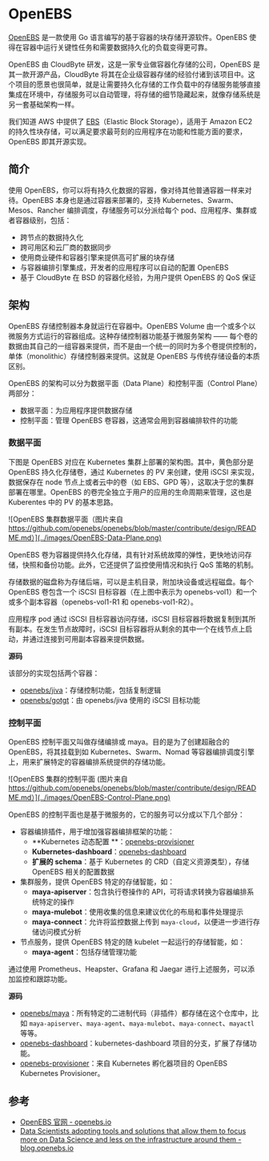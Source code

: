 # OpenEBS

[OpenEBS](https://github.com/openebs/openebs) 是一款使用 Go 语言编写的基于容器的块存储开源软件。OpenEBS 使得在容器中运行关键性任务和需要数据持久化的负载变得更可靠。

OpenEBS 由 CloudByte 研发，这是一家专业做容器化存储的公司，OpenEBS 是其一款开源产品，CloudByte 将其在企业级容器存储的经验付诸到该项目中。这个项目的愿景也很简单，就是让需要持久化存储的工作负载中的存储服务能够直接集成在环境中，存储服务可以自动管理，将存储的细节隐藏起来，就像存储系统是另一套基础架构一样。

我们知道 AWS 中提供了 [EBS](https://amazonaws-china.com/cn/ebs/)（Elastic Block Storage），适用于 Amazon EC2 的持久性块存储，可以满足要求最苛刻的应用程序在功能和性能方面的要求，OpenEBS 即其开源实现。

## 简介

使用 OpenEBS，你可以将有持久化数据的容器，像对待其他普通容器一样来对待。OpenEBS 本身也是通过容器来部署的，支持 Kubernetes、Swarm、Mesos、Rancher 编排调度，存储服务可以分派给每个 pod、应用程序、集群或者容器级别，包括：

- 跨节点的数据持久化
- 跨可用区和云厂商的数据同步
- 使用商业硬件和容器引擎来提供高可扩展的块存储
- 与容器编排引擎集成，开发者的应用程序可以自动的配置 OpenEBS
- 基于 CloudByte 在 BSD 的容器化经验，为用户提供 OpenEBS 的 QoS 保证

## 架构

OpenEBS 存储控制器本身就运行在容器中。OpenEBS Volume 由一个或多个以微服务方式运行的容器组成。这种存储控制器功能基于微服务架构 —— 每个卷的数据由其自己的一组容器来提供，而不是由一个统一的同时为多个卷提供控制的，单体（monolithic）存储控制器来提供。这就是 OpenEBS 与传统存储设备的本质区别。

OpenEBS 的架构可以分为数据平面（Data Plane）和控制平面（Control Plane）两部分：

- 数据平面：为应用程序提供数据存储
- 控制平面：管理 OpenEBS 卷容器，这通常会用到容器编排软件的功能

### 数据平面

下图是 OpenEBS 对应在 Kubernetes 集群上部署的架构图。其中，黄色部分是 OpenEBS 持久化存储卷，通过 Kubernetes 的 PV 来创建，使用 iSCSI 来实现，数据保存在 node 节点上或者云中的卷（如 EBS、GPD 等），这取决于您的集群部署在哪里。OpenEBS 的卷完全独立于用户的应用的生命周期来管理，这也是 Kuberentes 中的 PV 的基本思路。

![OpenEBS 集群数据平面（图片来自 https://github.com/openebs/openebs/blob/master/contribute/design/README.md）](../images/OpenEBS-Data-Plane.png)

OpenEBS 卷为容器提供持久化存储，具有针对系统故障的弹性，更快地访问存储，快照和备份功能。此外，它还提供了监控使用情况和执行 QoS 策略的机制。

存储数据的磁盘称为存储后端，可以是主机目录，附加块设备或远程磁盘。每个 OpenEBS 卷包含一个 iSCSI 目标容器（在上图中表示为 openebs-vol1）和一个或多个副本容器（openebs-vol1-R1 和 openebs-vol1-R2）。

应用程序 pod 通过 iSCSI 目标容器访问存储，iSCSI 目标容器将数据复制到其所有副本。在发生节点故障时，iSCSI 目标容器将从剩余的其中一个在线节点上启动，并通过连接到可用副本容器来提供数据。

**源码**

该部分的实现包括两个容器：

- [openebs/jiva](https://github.com/openebs/jiva)：存储控制功能，包括复制逻辑
- [openebs/gotgt](https://github.com/openebs/gotgt)：由 openebs/jiva 使用的 iSCSI 目标功能

### 控制平面

OpenEBS 控制平面又叫做存储编排或 maya。目的是为了创建超融合的 OpenEBS，将其挂载到如 Kubernetes、Swarm、Nomad 等容器编排调度引擎上，用来扩展特定的容器编排系统提供的存储功能。

![OpenEBS 集群的控制平面 (图片来自 https://github.com/openebs/openebs/blob/master/contribute/design/README.md）](../images/OpenEBS-Control-Plane.png)

OpenEBS 的控制平面也是基于微服务的，它的服务可以分成以下几个部分：

- 容器编排插件，用于增加强容器编排框架的功能：
  - **Kubernetes 动态配置 **：[openebs-provisioner](https://github.com/openebs/external-storage/tree/master/openebs)
  - **Kubernetes-dashboard**：[openebs-dashboard](https://github.com/openebs/dashboard)
  - **扩展的 schema**：基于 Kubernetes 的 CRD（自定义资源类型），存储 OpenEBS 相关的配置数据
- 集群服务，提供 OpenEBS 特定的存储智能，如：
  - **maya-apiserver**：包含执行卷操作的 API，可将请求转换为容器编排系统特定的操作
  - **maya-mulebot**：使用收集的信息来建议优化的布局和事件处理提示
  - **maya-connect**：允许将监控数据上传到 `maya-cloud`，以便进一步进行存储访问模式分析
- 节点服务，提供 OpenEBS 特定的随 kubelet 一起运行的存储智能，如：
  - **maya-agent**：包括存储管理功能

通过使用 Prometheus、Heapster、Grafana 和 Jaegar 进行上述服务，可以添加监控和跟踪功能。

**源码**

- [openebs/maya](https://github.com/openebs/maya)：所有特定的二进制代码（非插件）都存储在这个仓库中，比如 `maya-apiserver`、`maya-agent`、`maya-mulebot`、`maya-connect`、`mayactl` 等等。
- [openebs-dashboard](https://github.com/openebs/dashboard)：kubernetes-dashboard 项目的分支，扩展了存储功能。
- [openebs-provisioner](https://github.com/openebs/external-storage/tree/master/openebs)：来自 Kubernetes 孵化器项目的 OpenEBS Kubernetes Provisioner。

## 参考

- [OpenEBS 官网 - openebs.io](https://www.openebs.io/)
- [Data Scientists adopting tools and solutions that allow them to focus more on Data Science and less on the infrastructure around them - blog.openebs.io](https://blog.openebs.io/data-scientists-adopting-tools-and-solutions-that-allow-them-to-focus-more-on-data-science-and-less-db9654063bd5)